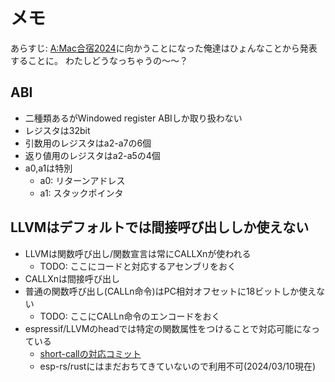 # メモ

あらすじ: [A:Mac合宿2024](https://amac.connpass.com/event/308090/)に向かうことになった俺達はひょんなことから発表することに。
わたしどうなっちゃうの〜〜？

## ABI

- 二種類あるがWindowed register ABIしか取り扱わない
- レジスタは32bit
- 引数用のレジスタはa2-a7の6個
- 返り値用のレジスタはa2-a5の4個
- a0,a1は特別
  - a0: リターンアドレス
  - a1: スタックポインタ

## LLVMはデフォルトでは間接呼び出ししか使えない

- LLVMは関数呼び出し/関数宣言は常にCALLXnが使われる
  - TODO: ここにコードと対応するアセンブリをおく
- CALLXnは間接呼び出し
- 普通の関数呼び出し(CALLn命令)はPC相対オフセットに18ビットしか使えない
  - TODO: ここにCALLn命令のエンコードをおく
- espressif/LLVMのheadでは特定の関数属性をつけることで対応可能になっている
  - [short-callの対応コミット](https://github.com/espressif/llvm-project/commit/df27f60198198354d706eac4d7a6e588f0648db5)
  - esp-rs/rustにはまだおちてきていないので利用不可(2024/03/10現在)
